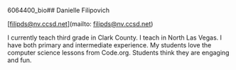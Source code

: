6064400_bio## Danielle Filipovich

[filipds@nv.ccsd.net](mailto: filipds@nv.ccsd.net)

I currently teach third grade in Clark County. I teach in North Las Vegas. I have both primary and intermediate experience. My students love the computer science lessons from Code.org. Students think they are engaging and fun.
